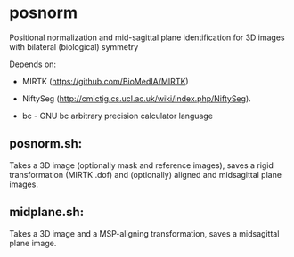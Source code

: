 # posnorm
Positional normalization and mid-sagittal plane identification for 3D images with bilateral (biological) symmetry

Depends on:

* MIRTK (https://github.com/BioMedIA/MIRTK)

* NiftySeg (http://cmictig.cs.ucl.ac.uk/wiki/index.php/NiftySeg).

* bc - GNU bc arbitrary precision calculator language

posnorm.sh:
----

Takes a 3D image (optionally mask and reference images), saves a rigid transformation (MIRTK .dof) and (optionally) aligned and midsagittal plane images.

midplane.sh:
----

Takes a 3D image and a MSP-aligning transformation, saves a midsagittal plane image.
